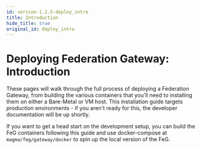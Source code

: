 ```yaml
---
id: version-1.2.X-deploy_intro
title: Introduction
hide_title: true
original_id: deploy_intro
---
```

# Deploying Federation Gateway: Introduction

These pages will walk through the full process of deploying a
Federation Gateway, from building the various containers that you'll need
to installing them on either a Bare-Metal or VM host. This installation guide
targets *production* environments - if you aren't ready for this, the developer
documentation will be up shortly.

If you want to get a head start on the development setup, you can build the
FeG containers following this guide and use docker-compose at
`magma/feg/gateway/docker` to spin up the local version of the FeG.
